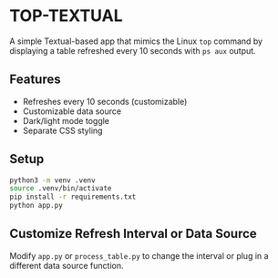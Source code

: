 # TOP-TEXTUAL

A simple Textual-based app that mimics the Linux `top` command by displaying a table refreshed every 10 seconds with `ps aux` output.


## Features
- Refreshes every 10 seconds (customizable)
- Customizable data source
- Dark/light mode toggle
- Separate CSS styling

## Setup

```bash
python3 -m venv .venv
source .venv/bin/activate
pip install -r requirements.txt
python app.py
```

## Customize Refresh Interval or Data Source
Modify `app.py` or `process_table.py` to change the interval or plug in a different data source function.
